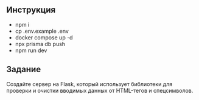 ##  Инструкция
- npm i
- cp .env.example .env
- docker compose up -d
- npx prisma db push
- npm run dev

##  Задание
Создайте сервер на Flask, который использует библиотеки для проверки и очистки вводимых данных от HTML-тегов и спецсимволов.